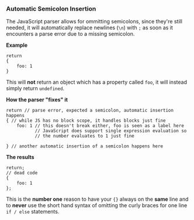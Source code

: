 ### Automatic Semicolon Insertion

The JavaScript parser allows for ommitting semicolons, since they're still 
needed, it will automatically replace newlines (`\n`) with `;` as soon as it
encounters a parse error due to a missing semicolon.

**Example**

    return
    {
        foo: 1
    }

This will **not** return an object which has a property called `foo`, it will
instead simply return `undefined`.

**How the parser "fixes" it**

    return // parse error, expected a semicolon, automatic insertion happens
    { // while JS has no block scope, it handles blocks just fine
        foo: 1 // this doesn't break either, foo is seen as a label here
               // JavaScript does support single expression evaluation so 
               // the number evaluates to 1 just fine

    } // another automatic insertion of a semicolon happens here

**The results**

    return;
    // dead code
    {
        foo: 1
    };

This is the **number one** reason to have your `{}` always on the **same** line
and to **never** use the short hand syntax of omitting the curly braces for one
line `if / else` statements.

